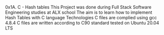 0x1A. C - Hash tables
This Project was done during Full Stack Software Engineering studies at ALX school The aim is to learn how to implement Hash Tables with C language
Technologies
C files are complied using gcc 4.8.4
C files are written according to C90 standard
tested on Ubuntu 20.04 LTS
